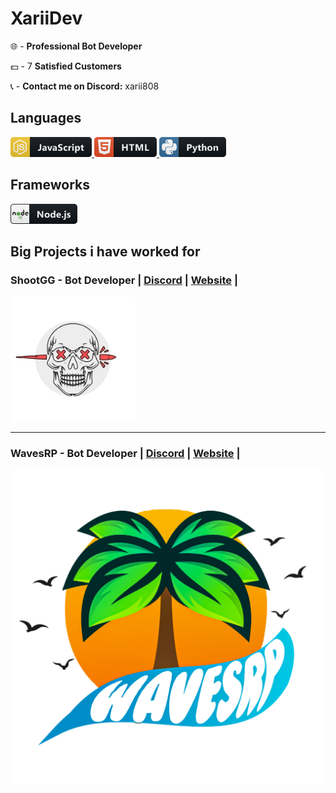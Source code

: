# XariiDev

🌐 - **Professional Bot Developer**

💵 - 7 **Satisfied Customers**

📞 - **Contact me on Discord:** xarii808

## Languages
 <a href="#">
    <img src="icons/js.png" alt="javascript" style="vertical-align:top margin:6px 100px">
    <img src="icons/html.png" alt="html" style="vertical-align:top margin:6px 100px">
    <img src="icons/python.png" alt="python" style="vertical-align:top margin:6px 100px">
  </a>

## Frameworks 
 <a href="#">
    <img src="icons/nodejs.png" alt="nodejs" style="vertical-align:top margin:6px 100px">
  </a>

## Big Projects i have worked for
### **ShootGG** - Bot Developer | **[Discord](https://discord.gg/shootgg)** | **[Website](https://indrop.eu/s/shootgg)** |

 <a href="#">
    <img src="icons/shoot.png" alt="nodejs" style="vertical-align:top margin:6px 20px">
  </a>

  --------------------------------------------------

### **WavesRP** - Bot Developer | **[Discord](https://discord.gg/wavesrp)** | **[Website](https://indrop.eu/s/wavesrp)** |

<a href="#">
  <img src="icons/logo2.png" alt="nodejs" style="vertical-align:top margin:6px 20px">
</a>

<!--
**xariidev/xariidev** is a ✨ _special_ ✨ repository because its `README.md` (this file) appears on your GitHub profile.

Here are some ideas to get you started:

- 🔭 I’m currently working on ...
- 🌱 I’m currently learning ...
- 👯 I’m looking to collaborate on ...
- 🤔 I’m looking for help with ...
- 💬 Ask me about ...
- 📫 How to reach me: ...
- 😄 Pronouns: ...
- ⚡ Fun fact: ...
-->
